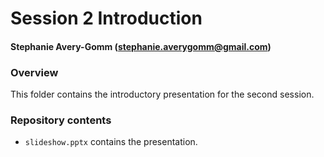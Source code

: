 # Session 2 Introduction
#### Stephanie Avery-Gomm (stephanie.averygomm@gmail.com)

### Overview
This folder contains the introductory presentation for the second session.

### Repository contents
* `slideshow.pptx` contains the presentation.

